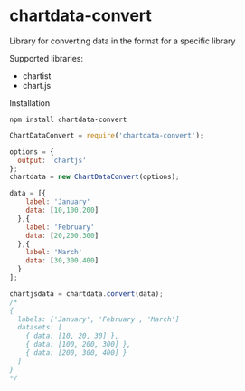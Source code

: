 chartdata-convert
=================

Library for converting data in the format for a specific library

Supported libraries:
* chartist
* chart.js

Installation
```
npm install chartdata-convert
```

```javascript
ChartDataConvert = require('chartdata-convert');

options = {
  output: 'chartjs'
};
chartdata = new ChartDataConvert(options);

data = [{
    label: 'January'
    data: [10,100,200]
  },{
    label: 'February'
    data: [20,200,300]
  },{
    label: 'March'
    data: [30,300,400]
  }
];

chartjsdata = chartdata.convert(data);
/*
{
  labels: ['January', 'February', 'March']
  datasets: [
    { data: [10, 20, 30] },
    { data: [100, 200, 300] },
    { data: [200, 300, 400] }
  ]
}
*/
```
